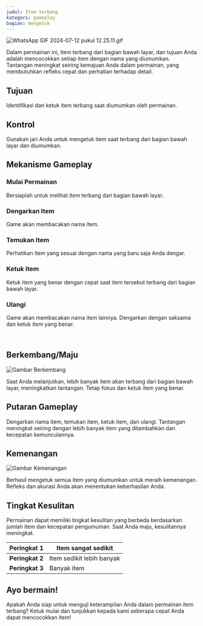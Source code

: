 ```yaml
---
judul: Item terbang
kategori: gameplay
bagian: mengetuk
---
```

![WhatsApp GIF 2024-07-12 pukul 12.25.11.gif](https://help.Studycat.com/hc/article_attachments/34966795074969)

Dalam permainan ini, item terbang dari bagian bawah layar, dan tujuan Anda adalah mencocokkan setiap item dengan nama yang diumumkan. Tantangan meningkat seiring kemajuan Anda dalam permainan, yang membutuhkan refleks cepat dan perhatian terhadap detail.

## Tujuan

Identifikasi dan ketuk item terbang saat diumumkan oleh permainan.

## Kontrol

Gunakan jari Anda untuk mengetuk item saat terbang dari bagian bawah layar dan diumumkan.

## Mekanisme Gameplay

### Mulai Permainan

Bersiaplah untuk melihat item terbang dari bagian bawah layar.

### Dengarkan Item

Game akan membacakan nama item.

### Temukan Item

Perhatikan item yang sesuai dengan nama yang baru saja Anda dengar.

### Ketuk Item

Ketuk item yang benar dengan cepat saat item tersebut terbang dari bagian bawah layar.

### Ulangi

Game akan membacakan nama item lainnya. Dengarkan dengan saksama dan ketuk item yang benar.

 

## Berkembang/Maju

![Gambar Berkembang](https://help.Studycat.com/hc/article_attachments/34826217331225)

Saat Anda melanjutkan, lebih banyak item akan terbang dari bagian bawah layar, meningkatkan tantangan. Tetap fokus dan ketuk item yang benar.

## Putaran Gameplay

Dengarkan nama item, temukan item, ketuk item, dan ulangi. Tantangan meningkat seiring dengan lebih banyak item yang ditambahkan dan kecepatan kemunculannya.

## Kemenangan

![Gambar Kemenangan](https://help.Studycat.com/hc/article_attachments/34917314421785)

Berhasil mengetuk semua item yang diumumkan untuk meraih kemenangan. Refleks dan akurasi Anda akan menentukan keberhasilan Anda.

## Tingkat Kesulitan

Permainan dapat memiliki tingkat kesulitan yang berbeda berdasarkan jumlah item dan kecepatan pengumuman. Saat Anda maju, kesulitannya meningkat.

| **Peringkat 1** | Item sangat sedikit |
| --- | --- |
| **Peringkat 2** | Item sedikit lebih banyak |
| **Peringkat 3** | Banyak item |

## Ayo bermain!

Apakah Anda siap untuk menguji keterampilan Anda dalam permainan item terbang? Ketuk mulai dan tunjukkan kepada kami seberapa cepat Anda dapat mencocokkan item!